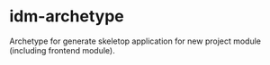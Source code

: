 # idm-archetype
Archetype for generate skeletop application for new project module (including frontend module).
